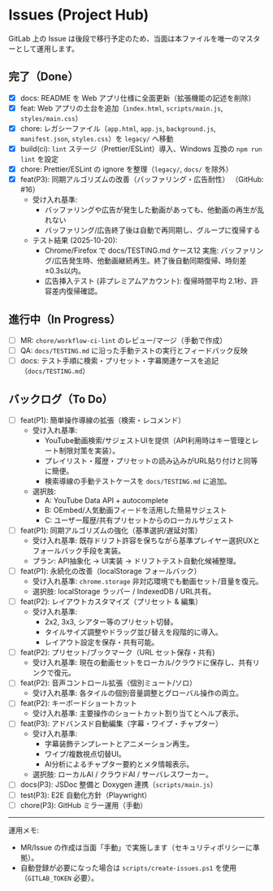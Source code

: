 # Issues (Project Hub)

GitLab 上の Issue は後段で移行予定のため、当面は本ファイルを唯一のマスターとして運用します。

## 完了（Done）
- [x] docs: README を Web アプリ仕様に全面更新（拡張機能の記述を削除）
- [x] feat: Web アプリの土台を追加（`index.html`, `scripts/main.js`, `styles/main.css`）
- [x] chore: レガシーファイル（`app.html`, `app.js`, `background.js`, `manifest.json`, `styles.css`）を `legacy/` へ移動
- [x] build(ci): `lint` ステージ（Prettier/ESLint）導入、Windows 互換の `npm run lint` を設定
- [x] chore: Prettier/ESLint の ignore を整理（`legacy/`, `docs/` を除外）
- [x] feat(P3): 同期アルゴリズムの改善（バッファリング・広告耐性） （GitHub: #16）
  - 受け入れ基準:
    - バッファリングや広告が発生した動画があっても、他動画の再生が乱れない
    - バッファリング/広告終了後は自動で再同期し、グループに復帰する
  - テスト結果 (2025-10-20):
    - Chrome/Firefox で docs/TESTING.md ケース12 実施: バッファリング/広告発生時、他動画継続再生。終了後自動同期復帰、時刻差±0.3s以内。
    - 広告挿入テスト (非プレミアムアカウント): 復帰時間平均 2.1秒、許容差内復帰確認。

## 進行中（In Progress）
- [ ] MR: `chore/workflow-ci-lint` のレビュー/マージ（手動で作成）
- [ ] QA: `docs/TESTING.md` に沿った手動テストの実行とフィードバック反映
- [ ] docs: テスト手順に検索・プリセット・字幕関連ケースを追記（`docs/TESTING.md`）

## バックログ（To Do）
- [ ] feat(P1): 簡単操作導線の拡張（検索・レコメンド）
  - 受け入れ基準:
    - YouTube動画検索/サジェストUIを提供（API利用時はキー管理とレート制限対策を実装）。
    - プレイリスト・履歴・プリセットの読み込みがURL貼り付けと同等に簡便。
    - 検索導線の手動テストケースを `docs/TESTING.md` に追加。
  - 選択肢:
    - A: YouTube Data API + autocomplete
    - B: OEmbed/人気動画フィードを活用した簡易サジェスト
    - C: ユーザー履歴/共有プリセットからのローカルサジェスト
- [ ] feat(P1): 同期アルゴリズムの強化（基準選択/遅延対策）
  - 受け入れ基準: 既存ドリフト許容を保ちながら基準プレイヤー選択UXとフォールバック手段を実装。
  - プラン: API抽象化 → UI実装 → ドリフトテスト自動化候補整理。
- [ ] feat(P1): 永続化の改善（localStorage フォールバック）
  - 受け入れ基準: `chrome.storage` 非対応環境でも動画セット/音量を復元。
  - 選択肢: localStorage ラッパー / IndexedDB / URL共有。
- [ ] feat(P2): レイアウトカスタマイズ（プリセット & 編集）
  - 受け入れ基準:
    - 2x2, 3x3, シアター等のプリセット切替。
    - タイルサイズ調整やドラッグ並び替えを段階的に導入。
    - レイアウト設定を保存・共有可能。
- [ ] feat(P2): プリセット/ブックマーク（URL セット保存・共有)
  - 受け入れ基準: 現在の動画セットをローカル/クラウドに保存し、共有リンクで復元。
- [ ] feat(P2): 音声コントロール拡張（個別ミュート/ソロ）
  - 受け入れ基準: 各タイルの個別音量調整とグローバル操作の両立。
- [ ] feat(P2): キーボードショートカット
  - 受け入れ基準: 主要操作のショートカット割り当てとヘルプ表示。
- [ ] feat(P3): アドバンスド自動編集（字幕・ワイプ・チャプター）
  - 受け入れ基準:
    - 字幕装飾テンプレートとアニメーション再生。
    - ワイプ/複数視点切替UI。
    - AI分析によるチャプター要約とメタ情報表示。
  - 選択肢: ローカルAI / クラウドAI / サーバレスワーカー。
- [ ] docs(P3): JSDoc 整備と Doxygen 連携（`scripts/main.js`）
- [ ] test(P3): E2E 自動化方針（Playwright）
- [ ] chore(P3): GitHub ミラー運用（手動）

---

運用メモ:
- MR/Issue の作成は当面「手動」で実施します（セキュリティポリシーに準拠）。
- 自動登録が必要になった場合は `scripts/create-issues.ps1` を使用（`GITLAB_TOKEN` 必要）。
